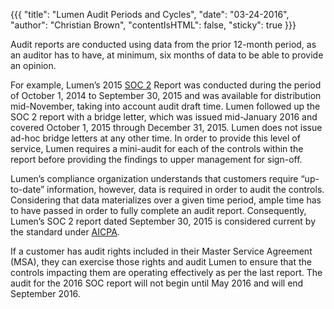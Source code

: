 {{{
  "title": "Lumen Audit Periods and Cycles",
  "date": "03-24-2016",
  "author": "Christian Brown",
  "contentIsHTML": false,
  "sticky": true
}}}

Audit reports are conducted using data from the prior 12-month period, as an auditor has to have, at minimum, six months of data to be able to provide an opinion.

For example, Lumen’s 2015 [SOC 2](https://www.ctl.io/compliance/soc-2/) Report was conducted during the period of October 1, 2014 to September 30, 2015 and was available for distribution mid-November, taking into account audit draft time. Lumen followed up the SOC 2 report with a bridge letter, which was issued mid-January 2016 and covered October 1, 2015 through December 31, 2015. Lumen does not issue ad-hoc bridge letters at any other time. In order to provide this level of service, Lumen requires a mini-audit for each of the controls within the report before providing the findings to upper management for sign-off.

Lumen’s compliance organization understands that customers require “up-to-date” information, however, data is required in order to audit the controls. Considering that data materializes over a given time period, ample time has to have passed in order to fully complete an audit report. Consequently, Lumen’s SOC 2 report dated September 30, 2015 is considered current by the standard under [AICPA](http://www.aicpa.org/InterestAreas/FRC/AssuranceAdvisoryServices/Pages/AICPASOC2Report.aspx).

If a customer has audit rights included in their Master Service Agreement (MSA), they can exercise those rights and audit Lumen to ensure that the controls impacting them are operating effectively as per the last report. The audit for the 2016 SOC report will not begin until May 2016 and will end September 2016.
